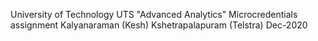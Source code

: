 University of Technology UTS "Advanced Analytics" Microcredentials assignment
Kalyanaraman (Kesh) Kshetrapalapuram (Telstra)
Dec-2020
